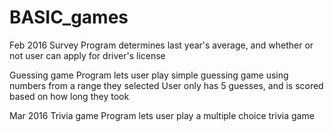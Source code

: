 # BASIC_games

Feb 2016
Survey
Program determines last year's average, and whether or not user can apply for driver's license

Guessing game
Program lets user play simple guessing game using numbers from a range they selected
User only has 5 guesses, and is scored based on how long they took

Mar 2016
Trivia game
Program lets user play a multiple choice trivia game
